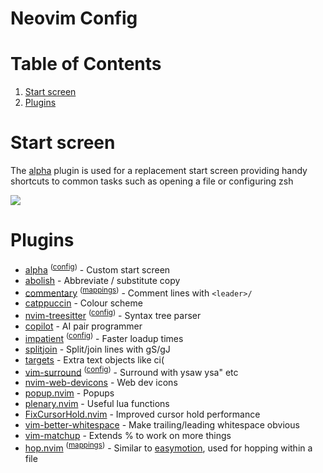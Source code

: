 # Neovim Config

# Table of Contents
1. [Start screen](#start-screen)
1. [Plugins](#plugins)

# Start screen

The [alpha](https://github.com/goolord/alpha-nvim) plugin is used for a replacement start screen providing handy shortcuts to common tasks such as opening a file or configuring zsh

![](https://user-images.githubusercontent.com/11819124/162636293-867adc60-a72f-4a35-afdc-526d49f0dbef.png)

# Plugins

- [alpha](https://github.com/goolord/alpha-nvim) <sup>([config](https://github.com/Rixcy/nvim-lua/blob/main/lua/user/alpha.lua))</sup> - Custom start screen
- [abolish](https://github.com/tpope/vim-abolish) - Abbreviate / substitute copy
- [commentary](https://github.com/tpope/vim-commentary) <sup>([mappings](https://github.com/Rixcy/nvim-lua/blob/main/lua/user/mappings/commentary.lua))</sup> - Comment lines with `<leader>/`
- [catppuccin](https://github.com/catppuccin/nvim) - Colour scheme
- [nvim-treesitter](https://github.com/nvim-treesitter/nvim-treesitter) <sup>([config](https://github.com/Rixcy/nvim-lua/blob/main/lua/user/treesitter.lua))</sup> - Syntax tree parser
- [copilot](https://github.com/github/copilot.vim) - AI pair programmer
- [impatient](https://github.com/lewis6991/impatient.nvim) <sup>([config](https://github.com/Rixcy/nvim-lua/blob/main/lua/user/impatient.lua))</sup> - Faster loadup times
- [splitjoin](https://github.com/AndrewRadev/splitjoin.vim) - Split/join lines with gS/gJ
- [targets](https://github.com/wellle/targets.vim) - Extra text objects like ci(
- [vim-surround](https://github.com/tpope/vim-surround) <sup>([config](https://github.com/Rixcy/nvim-lua/blob/main/lua/user/surround.lua))</sup> - Surround with ysaw ysa" etc
- [nvim-web-devicons](https://github.com/kyazdani42/nvim-web-devicons) - Web dev icons
- [popup.nvim](https://github.com/nvim-lua/popup.nvim) - Popups
- [plenary.nvim](https://github.com/nvim-lua/plenary.nvim) - Useful lua functions
- [FixCursorHold.nvim](https://github.com/antoinemadec/FixCursorHold.nvim) - Improved cursor hold performance
- [vim-better-whitespace](https://github.com/ntpeters/vim-better-whitespace) - Make trailing/leading whitespace obvious
- [vim-matchup](https://github.com/andymass/vim-matchup) - Extends % to work on more things
- [hop.nvim](https://github.com/phaazon/hop.nvim) <sup>([mappings](https://github.com/Rixcy/nvim-lua/blob/main/lua/user/mappings/hop.lua))</sup> - Similar to [easymotion](https://github.com/easymotion/vim-easymotion), used for hopping within a file

